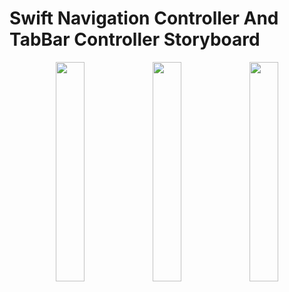# Swift Navigation Controller And TabBar Controller Storyboard
<p align="center">
  <img src="https://ftmsa.s3.me-south-1.amazonaws.com/swift/Simulator+Screen+Shot+-+iPhone+12+Pro+Max+-+2022-05-29+at+17.45.44.png" width="30%">
  <img src="https://ftmsa.s3.me-south-1.amazonaws.com/swift/Simulator+Screen+Shot+-+iPhone+12+Pro+Max+-+2022-05-29+at+17.45.46.png" width="30%">
  <img src="https://ftmsa.s3.me-south-1.amazonaws.com/swift/Simulator+Screen+Shot+-+iPhone+12+Pro+Max+-+2022-05-29+at+17.45.48.png" width="30%">
</p>
